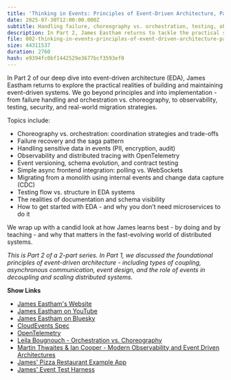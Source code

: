 ```yaml
---
title: 'Thinking in Events: Principles of Event-Driven Architecture, Part 2 with James Eastham'
date: 2025-07-30T12:00:00.000Z
subtitle: Handling failure, choreography vs. orchestration, testing, observability, and practical migration strategies in event-driven systems.
description: In Part 2, James Eastham returns to tackle the practical side of event-driven architecture - covering failure recovery, orchestration vs. choreography, testing strategies, handling sensitive data, and how to migrate from a monolith using real-world patterns.
file: 002-thinking-in-events-principles-of-event-driven-architecture-part-2-with-james-eastham.mp3
size: 44311537
duration: 2760
hash: e9394fc0bf1442529e3677bcf3593ef0
---
```


In Part 2 of our deep dive into event-driven architecture (EDA), James Eastham returns to explore the practical realities of building and maintaining event-driven systems.
We go beyond principles and into implementation - from failure handling and orchestration vs. choreography, to observability, testing, security, and real-world migration strategies.

Topics include:

- Choreography vs. orchestration: coordination strategies and trade-offs
- Failure recovery and the saga pattern
- Handling sensitive data in events (PII, encryption, audit)
- Observability and distributed tracing with OpenTelemetry
- Event versioning, schema evolution, and contract testing
- Simple async frontend integration: polling vs. WebSockets
- Migrating from a monolith using internal events and change data capture (CDC)
- Testing flow vs. structure in EDA systems
- The realities of documentation and schema visibility
- How to get started with EDA - and why you don’t need microservices to do it

We wrap up with a candid look at how James learns best - by doing and by teaching - and why that matters in the fast-evolving world of distributed systems.

_This is Part 2 of a 2-part series. In Part 1, we discussed the foundational principles of event-driven architecture - including types of coupling, asynchronous communication, event design, and the role of events in decoupling and scaling distributed systems._

**Show Links**

- [James Eastham's Website](https://jameseastham.co.uk/)
- [James Eastham on YouTube](https://www.youtube.com/@serverlessjames)
- [James Eastham on Bluesky](https://bsky.app/profile/jameseastham.co.uk)
- [CloudEvents Spec](https://cloudevents.io)
- [OpenTelemetry](https://opentelemetry.io)
- [Leila Bougnouch - Orchestration vs. Choreography](https://www.youtube.com/watch?v=Jfwriqqkwi4)
- [Martin Thwaites & Ian Cooper - Modern Observability and Event Driven Architectures](https://www.youtube.com/watch?v=DgW1kAazN80)
- [James' Pizza Restaurant Example App](https://github.com/jeastham1993/PlantBasedPizza)
- [James' Event Test Harness](https://github.com/jeastham1993/event-test-harness)
